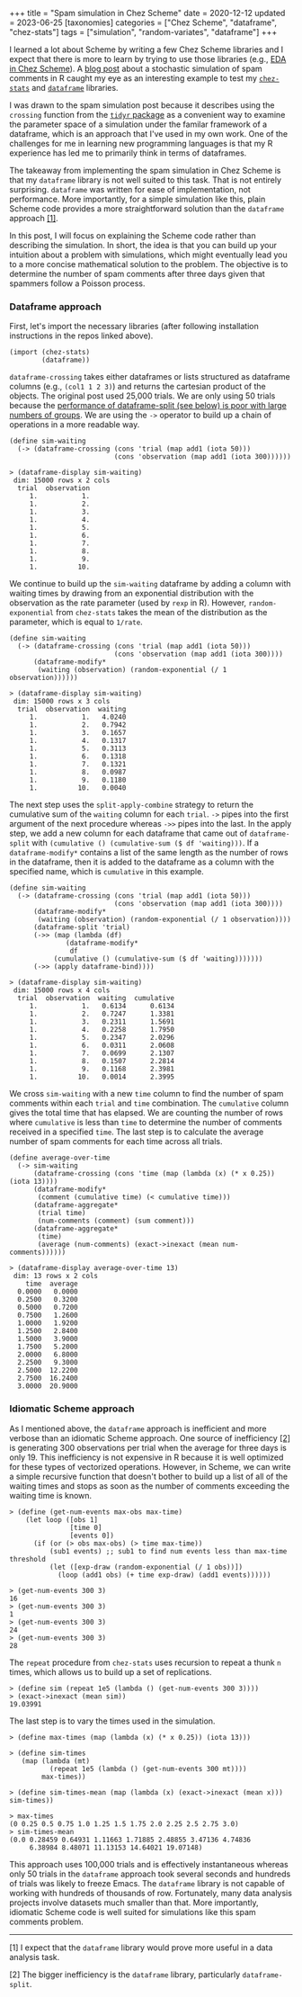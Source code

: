 +++
title = "Spam simulation in Chez Scheme"
date = 2020-12-12
updated = 2023-06-25
[taxonomies]
categories = ["Chez Scheme", "dataframe", "chez-stats"]
tags = ["simulation", "random-variates", "dataframe"]
+++

I learned a lot about Scheme by writing a few Chez Scheme libraries and I expect that there is more to learn by trying to use those libraries (e.g., [EDA in Chez Scheme](/eda-chez-scheme/)). A [blog post](http://varianceexplained.org/r/spam-simulation/) about a stochastic simulation of spam comments in R caught my eye as an interesting example to test my [`chez-stats`](https://github.com/hinkelman/chez-stats) and [`dataframe`](https://github.com/hinkelman/dataframe/) libraries.

<!-- more -->

I was drawn to the spam simulation post because it describes using the `crossing` function from the [`tidyr` package](https://tidyr.tidyverse.org/) as a convenient way to examine the parameter space of a simulation under the familar framework of a dataframe, which is an approach that I've used in my own work. One of the challenges for me in learning new programming languages is that my R experience has led me to primarily think in terms of dataframes. 

The takeaway from implementing the spam simulation in Chez Scheme is that my `dataframe` library is not well suited to this task. That is not entirely surprising. `dataframe` was written for ease of implementation, not performance. More importantly, for a simple simulation like this, plain Scheme code provides a more straightforward solution than the `dataframe` approach [[1]](#1). 

In this post, I will focus on explaining the Scheme code rather than describing the simulation. In short, the idea is that you can build up your intuition about a problem with simulations, which might eventually lead you to a more concise mathematical solution to the problem. The objective is to determine the number of spam comments after three days given that spammers follow a Poisson process. 

### Dataframe approach

First, let's import the necessary libraries (after following installation instructions in the repos linked above).

```
(import (chez-stats)
        (dataframe))
```

`dataframe-crossing` takes either dataframes or lists structured as dataframe columns (e.g., `(col1 1 2 3)`) and returns the cartesian product of the objects. The original post used 25,000 trials. We are only using 50 trials because the [performance of dataframe-split (see below) is poor with large numbers of groups](https://github.com/hinkelman/dataframe/issues/5). We are using the `->` operator to build up a chain of operations in a more readable way.

```
(define sim-waiting
  (-> (dataframe-crossing (cons 'trial (map add1 (iota 50)))
                          (cons 'observation (map add1 (iota 300))))))

> (dataframe-display sim-waiting)
 dim: 15000 rows x 2 cols
  trial  observation 
     1.           1. 
     1.           2. 
     1.           3. 
     1.           4. 
     1.           5. 
     1.           6. 
     1.           7. 
     1.           8. 
     1.           9. 
     1.          10. 
```

We continue to build up the `sim-waiting` dataframe by adding a column with waiting times by drawing from an exponential distribution with the observation as the rate parameter (used by `rexp` in R). However, `random-exponential` from `chez-stats` takes the mean of the distribution as the parameter, which is equal to `1/rate`.  

```
(define sim-waiting
  (-> (dataframe-crossing (cons 'trial (map add1 (iota 50)))
                          (cons 'observation (map add1 (iota 300))))
      (dataframe-modify*
       (waiting (observation) (random-exponential (/ 1 observation))))))

> (dataframe-display sim-waiting)
 dim: 15000 rows x 3 cols
  trial  observation  waiting 
     1.           1.   4.0240 
     1.           2.   0.7942 
     1.           3.   0.1657 
     1.           4.   0.1317 
     1.           5.   0.3113 
     1.           6.   0.1318 
     1.           7.   0.1321 
     1.           8.   0.0987 
     1.           9.   0.1180 
     1.          10.   0.0040 
```

The next step uses the `split-apply-combine` strategy to return the cumulative sum of the `waiting` column for each `trial`. `->` pipes into the first argument of the next procedure whereas `->>` pipes into the last. In the apply step, we add a new column for each dataframe that came out of `dataframe-split` with `(cumulative () (cumulative-sum ($ df 'waiting)))`. If a `dataframe-modify*` contains a list of the same length as the number of rows in the dataframe, then it is added to the dataframe as a column with the specified name, which is `cumulative` in this example.

```
(define sim-waiting
  (-> (dataframe-crossing (cons 'trial (map add1 (iota 50)))
                          (cons 'observation (map add1 (iota 300))))
      (dataframe-modify*
       (waiting (observation) (random-exponential (/ 1 observation))))
      (dataframe-split 'trial)
      (->> (map (lambda (df)
	          (dataframe-modify*
	           df
		   (cumulative () (cumulative-sum ($ df 'waiting)))))))
      (->> (apply dataframe-bind))))

> (dataframe-display sim-waiting)
 dim: 15000 rows x 4 cols
  trial  observation  waiting  cumulative 
     1.           1.   0.6134      0.6134 
     1.           2.   0.7247      1.3381 
     1.           3.   0.2311      1.5691 
     1.           4.   0.2258      1.7950 
     1.           5.   0.2347      2.0296 
     1.           6.   0.0311      2.0608 
     1.           7.   0.0699      2.1307 
     1.           8.   0.1507      2.2814 
     1.           9.   0.1168      2.3981 
     1.          10.   0.0014      2.3995 
```

We cross `sim-waiting` with a new `time` column to find the number of spam comments within each `trial` and `time` combination. The `cumulative` column gives the total time that has elapsed. We are counting the number of rows where `cumulative` is less than `time` to determine the number of comments received in a specified `time`. The last step is to calculate the average number of spam comments for each time across all trials.

```
(define average-over-time
  (-> sim-waiting
      (dataframe-crossing (cons 'time (map (lambda (x) (* x 0.25)) (iota 13))))
      (dataframe-modify*
       (comment (cumulative time) (< cumulative time)))
      (dataframe-aggregate*
       (trial time)
       (num-comments (comment) (sum comment)))
      (dataframe-aggregate*
       (time)
       (average (num-comments) (exact->inexact (mean num-comments))))))

> (dataframe-display average-over-time 13)
 dim: 13 rows x 2 cols
    time  average 
  0.0000   0.0000 
  0.2500   0.3200 
  0.5000   0.7200 
  0.7500   1.2600 
  1.0000   1.9200 
  1.2500   2.8400 
  1.5000   3.9000 
  1.7500   5.2000 
  2.0000   6.8000 
  2.2500   9.3000 
  2.5000  12.2200 
  2.7500  16.2400 
  3.0000  20.9000 
```

### Idiomatic Scheme approach

As I mentioned above, the `dataframe` approach is inefficient and more verbose than an idiomatic Scheme approach. One source of inefficiency [[2]](#2) is generating 300 observations per trial when the average for three days is only 19. This inefficiency is not expensive in R because it is well optimized for these types of vectorized operations. However, in Scheme, we can write a simple recursive function that doesn't bother to build up a list of all of the waiting times and stops as soon as the number of comments exceeding the waiting time is known.

```
> (define (get-num-events max-obs max-time)
    (let loop ([obs 1]
               [time 0]
               [events 0])
      (if (or (> obs max-obs) (> time max-time))
          (sub1 events) ;; sub1 to find num events less than max-time threshold
          (let ([exp-draw (random-exponential (/ 1 obs))])
            (loop (add1 obs) (+ time exp-draw) (add1 events))))))

> (get-num-events 300 3)
16
> (get-num-events 300 3)
1
> (get-num-events 300 3)
24
> (get-num-events 300 3)
28
```

The `repeat` procedure from `chez-stats` uses recursion to repeat a thunk `n` times, which allows us to build up a set of replications. 

```
> (define sim (repeat 1e5 (lambda () (get-num-events 300 3))))
> (exact->inexact (mean sim))
19.03991
```

The last step is to vary the times used in the simulation.

```
> (define max-times (map (lambda (x) (* x 0.25)) (iota 13)))

> (define sim-times
   (map (lambda (mt)
          (repeat 1e5 (lambda () (get-num-events 300 mt))))
        max-times))

> (define sim-times-mean (map (lambda (x) (exact->inexact (mean x))) sim-times))

> max-times
(0 0.25 0.5 0.75 1.0 1.25 1.5 1.75 2.0 2.25 2.5 2.75 3.0)
> sim-times-mean
(0.0 0.28459 0.64931 1.11663 1.71885 2.48855 3.47136 4.74836
     6.38984 8.48071 11.13153 14.64021 19.07148)
```

This approach uses 100,000 trials and is effectively instantaneous whereas only 50 trials in the `dataframe` approach took several seconds and hundreds of trials was likely to freeze Emacs. The `dataframe` library is not capable of working with hundreds of thousands of row. Fortunately, many data analysis projects involve datasets much smaller than that. More importantly, idiomatic Scheme code is well suited for simulations like this spam comments problem.

***

<a name="1"></a> [1] I expect that the `dataframe` library would prove more useful in a data analysis task.

<a name="2"></a> [2] The bigger inefficiency is the `dataframe` library, particularly `dataframe-split`. 